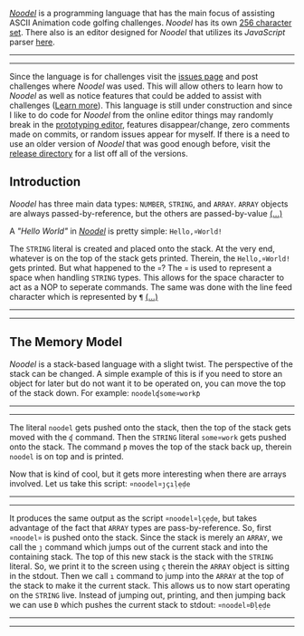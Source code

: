 <script src="https://code.jquery.com/jquery-3.1.1.min.js" integrity="sha256-hVVnYaiADRTO2PzUGmuLJr8BLUSjGIZsDYGmIJLv2b8=" crossorigin="anonymous"></script>

<script src="noodel-latest.js"></script>

<link rel="stylesheet" type="text/css" href="docs.css">
<script type="text/javascript" src="docs.js"></script>


[_Noodel_](https://tkellehe.github.io/noodel) is a programming language that has the main focus of assisting ASCII Animation code golfing challenges. _Noodel_ has its own [256 character set](docs/code_page.md). There also is an editor designed for _Noodel_ that utilizes its _JavaScript_ parser [here](https://tkellehe.github.io/noodel/editor.html).

---

<div class="noodel-exec" code="¤noodel¤ḷçẹḍe" input="" run show></div>

---

Since the language is for challenges visit the [issues page](https://github.com/tkellehe/noodel/issues) and post challenges where _Noodel_ was used. This will allow others to learn how to _Noodel_ as well as notice features that could be added to assist with challenges ([Learn more](docs/posting_challenges.md)). This language is still under construction and since I like to do code for _Noodel_ from the online editor things may randomly break in the [prototyping editor](https://tkellehe.github.io/noodel/editor-proto.html), features disappear/change, zero comments made on commits, or random issues appear for myself. If there is a need to use an older version of _Noodel_ that was good enough before, visit the [release directory](https://github.com/tkellehe/noodel/tree/master/release) for a list off all of the versions.


## Introduction

_Noodel_ has three main data types: `NUMBER`, `STRING`, and `ARRAY`. `ARRAY` objects are always passed-by-reference, but the others are passed-by-value [(...)](docs/intro.md)

A _"Hello World"_ in [_Noodel_](https://tkellehe.github.io/noodel#introduction) is pretty simple: `Hello,¤World!`

The `STRING` literal is created and placed onto the stack. At the very end, whatever is on the top of the stack gets printed. Therein, the `Hello,¤World!` gets printed. But what happened to the `¤`? The `¤` is used to represent a space when handling `STRING` types. This allows for the space character to act as a NOP to seperate commands. The same was done with the line feed character which is represented by `¶` [(...)](docs/string_compression.md)

---

<div class="noodel-exec" code="Hello,¤World!" input=""></div>

---

## The Memory Model

_Noodel_ is a stack-based language with a slight twist. The perspective of the stack can be changed. A simple example of this is if you need to store an object for later but do not want it to be operated on, you can move the top of the stack down. For example: `noodelʠsome¤workƥ`

---

<div class="noodel-exec" code="noodelʠsome¤workƥ" input=""></div>

---

The literal `noodel` gets pushed onto the stack, then the top of the stack gets moved with the `ʠ` command. Then the `STRING` literal `some¤work` gets pushed onto the stack. The command `ƥ` moves the top of the stack back up, therein `noodel` is on top and is printed.

Now that is kind of cool, but it gets more interesting when there are arrays involved. Let us take this script: `¤noodel¤ȷçıḷẹḍe`

---

<div class="noodel-exec" code="¤noodel¤ȷçıḷẹḍe" input=""></div>

---

It produces the same output as the script `¤noodel¤ḷçẹḍe`, but takes advantage of the fact that `ARRAY` types are pass-by-reference. So, first `¤noodel¤` is pushed onto the stack. Since the stack is merely an `ARRAY`, we call the `ȷ` command which jumps out of the current stack and into the containing stack. The top of this new stack is the stack with the `STRING` literal. So, we print it to the screen using `ç` therein the `ARRAY` object is sitting in the stdout. Then we call `ı` command to jump into the `ARRAY` at the top of the stack to make it the current stack. This allows us to now start operating on the `STRING` live.
Instead of jumping out, printing, and then jumping back we can use `Ð` which pushes the current stack to stdout: `¤noodel¤Ðḷẹḍe`

---

<div class="noodel-exec" code="¤noodel¤Ðḷẹḍe" input=""></div>

---
